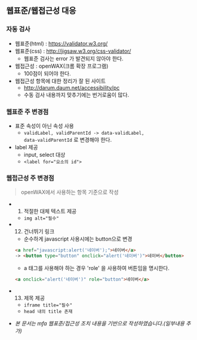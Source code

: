 ## 웹표준/웹접근성 대응
### 자동 검사
* 웹표준(html) : https://validator.w3.org/
* 웹표준(css) : http://jigsaw.w3.org/css-validator/
  * 웹표준 검사는 error 가 발견되지 않아야 한다.
* 웹접근성 : openWAX(크롬 확장 프로그램)
  * 100점이 되어야 한다.
* 웹접근성 항목에 대한 정리가 잘 된 사이트
  * http://darum.daum.net/accessibility/pc
  * 수동 검사 내용까지 맞추기에는 번거로움이 많다.

### 웹표준 주 변경점
* 표준 속성이 아닌 속성 사용
  * <code>validLabel, validParentId -> data-validLabel, data-validParentId</code> 로 변경해야 한다.
* label 제공
  * input, select 대상
  * <code>\<label for="요소의 id"></code>

### 웹접근성 주 변경점
> openWAX에서 사용하는 항목 기준으로 작성
* 1. 적절한 대체 텍스트 제공
  * <code>img alt="필수"</code>
  
* 12. 건너뛰기 링크
  * 순수하게 javascript 사용시에는 button으로 변경
  ```html
  <a href="javascript:alert('네이버');">네이버</a>
  -> <button type="button" onclick="alert('네이버')">네이버</button>
  ```
  * a 태그를 사용해야 하는 경우 'role' 을 사용하여 버튼임을 명시한다.
  ```html
  <a onclick="alert('네이버')" role="button">네이버</a>
  ```
  
* 13. 제목 제공
  * <code>iframe title="필수"</code>
  * <code>head 내의 title 존재</code>

* _본 문서는 mfa 웹표준/접근성 조치 내용을 기반으로 작성하였습니다.(일부내용 추가)_
